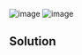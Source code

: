 ![image](https://github.com/user-attachments/assets/25fee1ae-a2e8-4b9f-8968-30c9b57a211d)
![image](https://github.com/user-attachments/assets/a57ff020-1e16-4826-92c8-975fdf6ab15b)

## Solution
